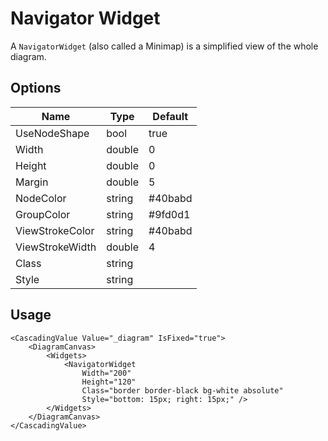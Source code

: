 # Navigator Widget

A `NavigatorWidget` (also called a Minimap) is a simplified view of the whole diagram.

## Options

| Name | Type | Default |
|------|------|---------|
| UseNodeShape | bool | true |
| Width | double | 0 |
| Height | double | 0 |
| Margin | double | 5 |
| NodeColor | string | #40babd |
| GroupColor | string | #9fd0d1 |
| ViewStrokeColor | string | #40babd |
| ViewStrokeWidth | double | 4 |
| Class | string | |
| Style | string | |

## Usage

```razor
<CascadingValue Value="_diagram" IsFixed="true">
    <DiagramCanvas>
        <Widgets>
            <NavigatorWidget 
                Width="200" 
                Height="120" 
                Class="border border-black bg-white absolute" 
                Style="bottom: 15px; right: 15px;" />
        </Widgets>
    </DiagramCanvas>
</CascadingValue>
```